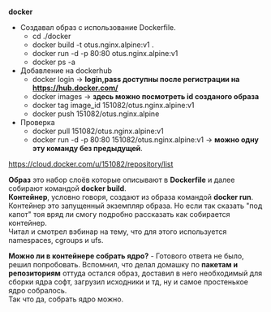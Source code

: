 **docker**

- Создавал образ с использование Dockerfile.
  - cd ./docker
  - docker build -t otus.nginx.alpine:v1 .
  - docker run -d -p 80:80 otus.nginx.alpine:v1
  - docker ps -a
- Добавление на dockerhub
  - docker login -> **login,pass доступны после регистрации на https://hub.docker.com/**
  - docker images -> **здесь можно посмотреть id созданого образа**
  - docker tag image_id 151082/otus.nginx.alpine:v1 
  - docker push 151082/otus.nginx.alpine
- Проверка
  - docker pull 151082/otus.nginx.alpine:v1
  - docker run -d -p 80:80 151082/otus.nginx.alpine:v1 ->  **можно одну эту команду без предыдущей**.  

https://cloud.docker.com/u/151082/repository/list

**Образ** это набор слоёв которые описывают в **Dockerfile** и далее собирают командой **docker build**.  
**Контейнер**, условно говоря, создают из образа командой **docker run**. Контейнер это запущенный экземпляр образа. Но если так сказать "под капот" тоя вряд ли смогу подробно рассказать как собирается контейнер.  
Читал и смотрел вэбинар на тему, что для этого используется namespaces, cgroups и ufs.


**Можно ли в контейнере собрать ядро?** - Готового ответа не было, решил попробовать. Вспомнил, что делал домашку по **пакетам и репозиториям** оттуда остался образ, доставил в него необходимый для сборки ядра софт, загрузил исходники и тд, ну и самое простенькое ядро собралось.  
Так что да, собрать ядро можно. 
